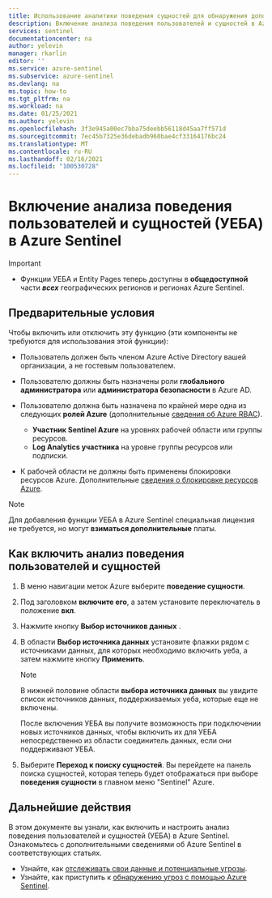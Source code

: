```yaml
---
title: Использование аналитики поведения сущностей для обнаружения дополнительных угроз | Документация Майкрософт
description: Включение анализа поведения пользователей и сущностей в Azure Sentinel и настройка источников данных
services: sentinel
documentationcenter: na
author: yelevin
manager: rkarlin
editor: ''
ms.service: azure-sentinel
ms.subservice: azure-sentinel
ms.devlang: na
ms.topic: how-to
ms.tgt_pltfrm: na
ms.workload: na
ms.date: 01/25/2021
ms.author: yelevin
ms.openlocfilehash: 3f3e945a00ec7bba75deebb56118d45aa7ff571d
ms.sourcegitcommit: 7ec45b7325e36debadb960bae4cf33164176bc24
ms.translationtype: MT
ms.contentlocale: ru-RU
ms.lasthandoff: 02/16/2021
ms.locfileid: "100530728"
---
```

# <a name="enable-user-and-entity-behavior-analytics-ueba-in-azure-sentinel"></a>Включение анализа поведения пользователей и сущностей (УЕБА) в Azure Sentinel 

> [!IMPORTANT]
>
> - Функции УЕБА и Entity Pages теперь доступны в **общедоступной** части **_всех_** географических регионов и регионах Azure Sentinel.

## <a name="prerequisites"></a>Предварительные условия

Чтобы включить или отключить эту функцию (эти компоненты не требуются для использования этой функции):

- Пользователь должен быть членом Azure Active Directory вашей организации, а не гостевым пользователем.

- Пользователю должны быть назначены роли **глобального администратора** или **администратора безопасности** в Azure AD.

- Пользователю должна быть назначена по крайней мере одна из следующих **ролей Azure** (дополнительные [сведения об Azure RBAC](roles.md)).
    - **Участник Sentinel Azure** на уровнях рабочей области или группы ресурсов.
    - **Log Analytics участника** на уровне группы ресурсов или подписки.

- К рабочей области не должны быть применены блокировки ресурсов Azure. Дополнительные [сведения о блокировке ресурсов Azure](../azure-resource-manager/management/lock-resources.md).

> [!NOTE]
> Для добавления функции УЕБА в Azure Sentinel специальная лицензия не требуется, но могут **взиматься дополнительные** платы.

## <a name="how-to-enable-user-and-entity-behavior-analytics"></a>Как включить анализ поведения пользователей и сущностей

1. В меню навигации меток Azure выберите **поведение сущности**.

1. Под заголовком **включите его**, а затем установите переключатель в положение **вкл**.

1. Нажмите кнопку **Выбор источников данных** .

1. В области **Выбор источника данных** установите флажки рядом с источниками данных, для которых необходимо включить уеба, а затем нажмите кнопку **Применить**.

    > [!NOTE]
    >
    > В нижней половине области **выбора источника данных** вы увидите список источников данных, поддерживаемых уеба, которые еще не включены. 
    >
    > После включения УЕБА вы получите возможность при подключении новых источников данных, чтобы включить их для УЕБА непосредственно из области соединитель данных, если они поддерживают УЕБА.

1. Выберите **Переход к поиску сущностей**. Вы перейдете на панель поиска сущностей, которая теперь будет отображаться при выборе **поведения сущности** в главном меню "Sentinel" Azure.

## <a name="next-steps"></a>Дальнейшие действия
В этом документе вы узнали, как включить и настроить анализ поведения пользователей и сущностей (УЕБА) в Azure Sentinel. Ознакомьтесь с дополнительными сведениями об Azure Sentinel в соответствующих статьях.
- Узнайте, как [отслеживать свои данные и потенциальные угрозы](quickstart-get-visibility.md).
- Узнайте, как приступить к [обнаружению угроз с помощью Azure Sentinel](tutorial-detect-threats-built-in.md).

